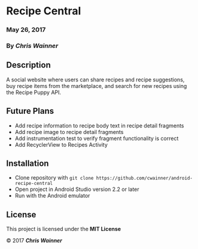 # Recipe Central

### May 26, 2017

### By *_Chris Wainner_*

## Description

A social website where users can share recipes and recipe suggestions, buy recipe items from the marketplace, and search for new recipes using the Recipe Puppy API.

## Future Plans

* Add recipe information to recipe body text in recipe detail fragments
* Add recipe image to recipe detail fragments
* Add instrumentation test to verify fragment functionality is correct
* Add RecyclerView to Recipes Activity

## Installation

* Clone repository with `git clone https://github.com/cwainner/android-recipe-central`  
* Open project in Android Studio version 2.2 or later
* Run with the Android emulator

## License

This project is licensed under the **MIT License**

&copy; 2017 **_Chris Wainner_**

